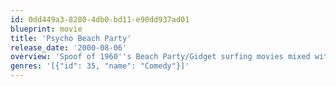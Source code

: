```yaml
---
id: 0dd449a3-8280-4db0-bd11-e90dd937ad01
blueprint: movie
title: 'Psycho Beach Party'
release_date: '2000-08-06'
overview: 'Spoof of 1960''s Beach Party/Gidget surfing movies mixed with slasher horror films. A not-so-innocent girl in 1960''s Malibu becomes the first girl surfer at Malibu Beach, only she suffers from dissociative identity disorder and occasionally her alter ego, a sexually aggressive, foul-speaking girl, comes out. During her "episodes" several beach goers are found murdered.'
genres: '[{"id": 35, "name": "Comedy"}]'
---
```

